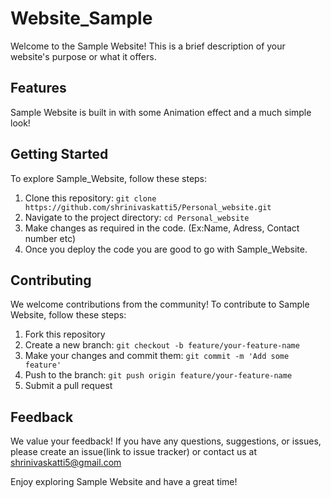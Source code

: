 # Website_Sample 

Welcome to the Sample Website! This is a brief description of your website's purpose or what it offers.

## Features

 Sample Website is built in with some Animation effect and a much simple look! 

## Getting Started

To explore Sample_Website, follow these steps:

1. Clone this repository: `git clone https://github.com/shrinivaskatti5/Personal_website.git`
2. Navigate to the project directory: `cd Personal_website`
3. Make changes as required in the code. (Ex:Name, Adress, Contact number etc)
4. Once you deploy the code you are good to go with Sample_Website.


## Contributing

We welcome contributions from the community! To contribute to Sample Website, follow these steps:

1. Fork this repository
2. Create a new branch: `git checkout -b feature/your-feature-name`
3. Make your changes and commit them: `git commit -m 'Add some feature'`
4. Push to the branch: `git push origin feature/your-feature-name`
5. Submit a pull request

## Feedback

We value your feedback! If you have any questions, suggestions, or issues, please create an issue(link to issue tracker) or contact us at shrinivaskatti5@gmail.com

Enjoy exploring Sample Website and have a great time!
